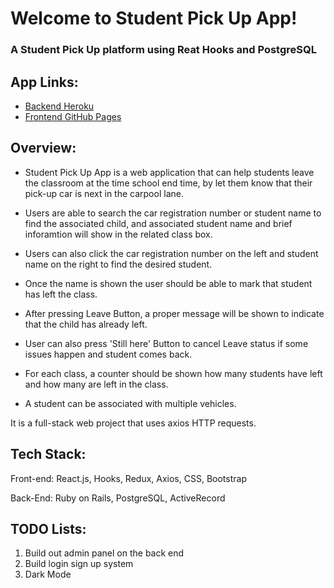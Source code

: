 # Welcome to Student Pick Up App!

### A Student Pick Up platform using Reat Hooks and PostgreSQL 

## App Links:
- [Backend Heroku](https://student-car-app.herokuapp.com)
- [Frontend GitHub Pages](https://hwlei888.github.io/student-car-frontend)

## Overview:

- Student Pick Up App is a web application that can help students leave the classroom at the time school end time, by let them know that their pick-up car is next in the carpool lane.

- Users are able to search the car registration number or student name to find the associated child, and associated student name and brief inforamtion will show in the related class box.

- Users can also click the car registration number on the left and student name on the right to find the desired student.

- Once the name is shown the user should be able to mark that student has left the class.

- After pressing Leave Button, a proper message will be shown to indicate that the child has already left.

- User can also press 'Still here' Button to cancel Leave status if some issues happen and student comes back.

- For each class, a counter should be shown how many students have left and how many are left in the class.

- A student can be associated with multiple vehicles.

It is a full-stack web project that uses axios HTTP requests.

## Tech Stack:

Front-end: React.js, Hooks, Redux, Axios, CSS, Bootstrap

Back-End: Ruby on Rails, PostgreSQL, ActiveRecord


## TODO Lists:

1. Build out admin panel on the back end
2. Build login sign up system
3. Dark Mode






